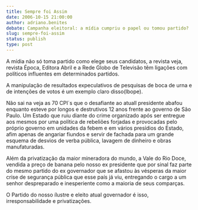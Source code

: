 ```yaml
---
title: Sempre foi Assim
date: 2006-10-15 21:00:00
author: adriano.benites
debate: Campanha eleitoral: a mídia cumpriu o papel ou tomou partido?
slug: sempre-foi-assim
status: publish 
type: post
---
```


A mídia não só toma partido como elege seus candidatos, a revista veja, revista Época, Editora Abril e a Rede Globo de Televisão têm ligações com políticos influentes em determinados partidos.


A manipulação de resultados expeculativos de pesquisas de boca de urna e de intenções de votos é um exemplo claro disso(Ibope).


Não sai na veja as 70 CPI´s que o desafiante ao atuall presidente abafou enquanto esteve por longos e destrutivos 12 anos frente ao governo de São Paulo. Um Estado que ruiu diante do crime organizado após ser entregue aos mesmos por uma política de rebeliões forjadas e provocadas pelo próprio governo em unidades da febem e em vários presídios do Estado, afim apenas de angariar fiundos e servir de fachada para um grande esquema de desvios de verba pública, lavagem de dinheiro e obras manufaturadas. 


Além da privatização da maior mineradora do mundo, a Vale do Rio Doce, vendida a preço de banana pelo nosso ex presidente que por sinal faz parte do mesmo partido do ex governador que se afastou às vésperas da maior crise de segurança pública que esse país já viu, entregando o cargo a um senhor despreparado e inesperiente como a maioria de seus comparças.


O Partido do nosso ílustre e eleito atual governador é isso, irresponsabilidade e privatizações.


